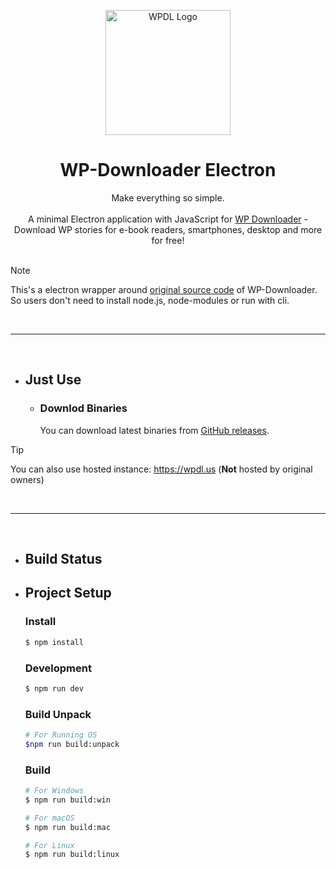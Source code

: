 <p align="center">
  <img src="https://i.ibb.co/2hf5hd0/android-chrome-512x512-modified.png" alt="WPDL Logo" width="200px">
</p>

<h1 align="center">WP-Downloader Electron</h1>

<p align="center">
  Make everything so simple.
  <br/><br/>
  A minimal Electron application with JavaScript for <a href="https://github.com/MaximilianGT500/wp-downloader">WP Downloader</a> - Download WP stories for e-book readers, smartphones, desktop and more for free!
  <br/><br/>
</p>

> [!NOTE]
> This's a electron wrapper around [original source code](https://github.com/MaximilianGT500/wp-downloader) of WP-Downloader. So users don't need to install node.js, node-modules or run with cli.

<br/>

---

<br/>

- ## Just Use

  - ### Downlod Binaries
    You can download latest binaries from [GitHub releases]().

> [!TIP]
> You can also use hosted instance: https://wpdl.us (**Not** hosted by original owners)

<br/>

---

<br/>

- ## Build Status



- ## Project Setup

  ### Install

  ```bash
  $ npm install
  ```

  ### Development

  ```bash
  $ npm run dev
  ```

  ### Build Unpack

  ```bash
  # For Running OS
  $npm run build:unpack
  ```

  ### Build

  ```bash
  # For Windows
  $ npm run build:win

  # For macOS
  $ npm run build:mac

  # For Linux
  $ npm run build:linux
  ```
